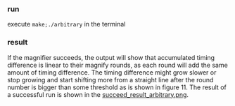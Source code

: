 ### run
execute `make;./arbitrary` in the terminal
### result
If the magnifier succeeds, the output will show that accumulated timing difference is linear to their magnify rounds, as each round will add the same amount of timing difference. The timing difference might grow slower or stop growing and start shifting more from a straight line after the round number is bigger than some threshold as is shown in figure 11. The result of a successful run is shown in the [succeed_result_arbitrary.png](./succeed_result_arbitrary.png).